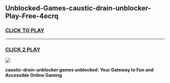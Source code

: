 
## Unblocked-Games-caustic-drain-unblocker-Play-Free-4ecrq
<h3>
<a href="https://premium76.site?title=caustic-drain-unblocker&ref=12A">CLICK TO PLAY</a></h3>
<hr>

<h3>
<a href="https://premium76.site?title=caustic-drain-unblocker&ref=12A">CLICK 2 PLAY</a>
  
</h3>

<a href="https://premium76.site?title=caustic-drain-unblocker&ref=12A"><img src="https://clearcache.store/games.png"></a>


**caustic-drain-unblocker games unblocked: Your Gateway to Fun and Accessible Online Gaming**
